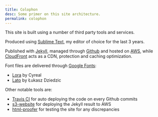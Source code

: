 ```yaml
---
title: Colophon
desc: Some primer on this site architecture.
permalink: colophon
---
```


<div class="lead lead-about">
This site is built using a number of third party tools and services.
</div>

Produced using [Sublime Text](https://www.sublimetext.com/), my editor of choice for the last 3 years.

Published with [Jekyll](https://jekyllrb.com/), managed through [Github](https://github.com/) and hosted on [AWS](https://aws.amazon.com/), while [CloudFront](https://aws.amazon.com/cloudfront/) acts as a CDN, protection and caching optimization.

Font files are delivered through [Google Fonts](https://fonts.google.com/):

* [Lora](https://fonts.google.com/specimen/Lora) by Cyreal
* [Lato](https://fonts.google.com/specimen/Lato) by Łukasz Dziedzic

Other notable tools are:

* [Travis CI](https://travis-ci.org/clenemt/clenemt.com) for auto deploying the code on every Github commits
* [s3-website](https://github.com/laurilehmijoki/s3_website) for deploying the Jekyll result to AWS
* [html-proofer](https://github.com/gjtorikian/html-proofer) for testing the site for any discrepancies
